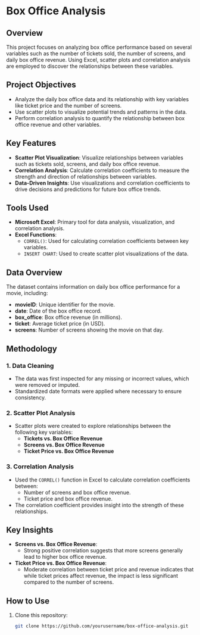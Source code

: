 # Box Office Analysis

## Overview

This project focuses on analyzing box office performance based on several variables such as the number of tickets sold, the number of screens, and daily box office revenue. Using Excel, scatter plots and correlation analysis are employed to discover the relationships between these variables.

## Project Objectives

- Analyze the daily box office data and its relationship with key variables like ticket price and the number of screens.
- Use scatter plots to visualize potential trends and patterns in the data.
- Perform correlation analysis to quantify the relationship between box office revenue and other variables.

## Key Features

- **Scatter Plot Visualization**: Visualize relationships between variables such as tickets sold, screens, and daily box office revenue.
- **Correlation Analysis**: Calculate correlation coefficients to measure the strength and direction of relationships between variables.
- **Data-Driven Insights**: Use visualizations and correlation coefficients to drive decisions and predictions for future box office trends.

## Tools Used

- **Microsoft Excel**: Primary tool for data analysis, visualization, and correlation analysis.
- **Excel Functions**:
  - `CORREL()`: Used for calculating correlation coefficients between key variables.
  - `INSERT CHART`: Used to create scatter plot visualizations of the data.

## Data Overview

The dataset contains information on daily box office performance for a movie, including:

- **movieID**: Unique identifier for the movie.
- **date**: Date of the box office record.
- **box_office**: Box office revenue (in millions).
- **ticket**: Average ticket price (in USD).
- **screens**: Number of screens showing the movie on that day.

## Methodology

### 1. Data Cleaning
- The data was first inspected for any missing or incorrect values, which were removed or imputed.
- Standardized date formats were applied where necessary to ensure consistency.

### 2. Scatter Plot Analysis
- Scatter plots were created to explore relationships between the following key variables:
  - **Tickets vs. Box Office Revenue**
  - **Screens vs. Box Office Revenue**
  - **Ticket Price vs. Box Office Revenue**

### 3. Correlation Analysis
- Used the `CORREL()` function in Excel to calculate correlation coefficients between:
  - Number of screens and box office revenue.
  - Ticket price and box office revenue.
- The correlation coefficient provides insight into the strength of these relationships.

## Key Insights

- **Screens vs. Box Office Revenue**: 
  - Strong positive correlation suggests that more screens generally lead to higher box office revenue.
- **Ticket Price vs. Box Office Revenue**: 
  - Moderate correlation between ticket price and revenue indicates that while ticket prices affect revenue, the impact is less significant compared to the number of screens.

## How to Use

1. Clone this repository:
   ```bash
   git clone https://github.com/yourusername/box-office-analysis.git
